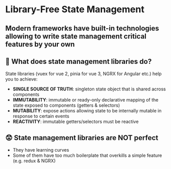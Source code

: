 # Library-Free State Management


## Modern frameworks have built-in technologies allowing to write state management critical features by your own


## :thinking: What does state management libraries do? 
State libraries (vuex for vue 2, pinia for vue 3, NGRX for Angular etc.) help you to achieve:
- **SINGLE SOURCE OF TRUTH**: singleton state object that is shared across components
- **IMMUTABILITY**: immutable or ready-only declarative mapping of the state exposed to components (getters & selectors)
- **MUTABILITY**: expose actions allowing state to be internally mutable in response to certain events
- **REACTIVITY**: immutable getters/selectors must be reactive

## :worried: State management libraries are NOT perfect
- They have learning curves
- Some of them have too much boilerplate that overkills a simple feature (e.g. redux & NGRX)
